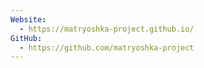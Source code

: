 ```yaml
---
Website:
  - https://matryoshka-project.github.io/
GitHub:
  - https://github.com/matryoshka-project
---
```

